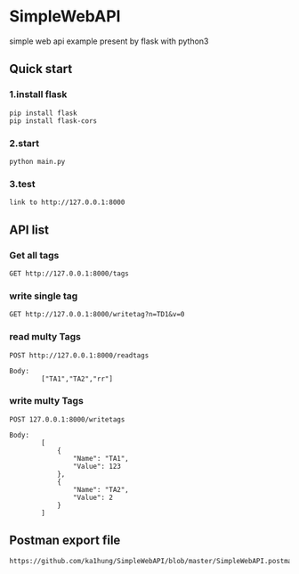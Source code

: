 # SimpleWebAPI

simple web api example present by flask with python3

## Quick start

### 1.install flask

    pip install flask
    pip install flask-cors

### 2.start

    python main.py

### 3.test

    link to http://127.0.0.1:8000

## API list

### Get all tags

    GET http://127.0.0.1:8000/tags

### write single tag

    GET http://127.0.0.1:8000/writetag?n=TD1&v=0

### read multy Tags

    POST http://127.0.0.1:8000/readtags

    Body: 
            ["TA1","TA2","rr"]

### write multy Tags

    POST 127.0.0.1:8000/writetags
    
    Body:
            [
                {
                    "Name": "TA1",
                    "Value": 123
                },
                {
                    "Name": "TA2",
                    "Value": 2
                }
            ]

## Postman export file

    https://github.com/ka1hung/SimpleWebAPI/blob/master/SimpleWebAPI.postman_collection.json
